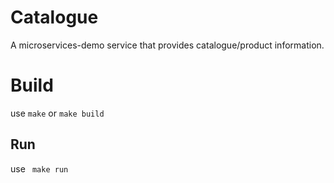 # Catalogue
A microservices-demo service that provides catalogue/product information.
# Build 
use `make` or `make build`
## Run 
use ` make run`
 
